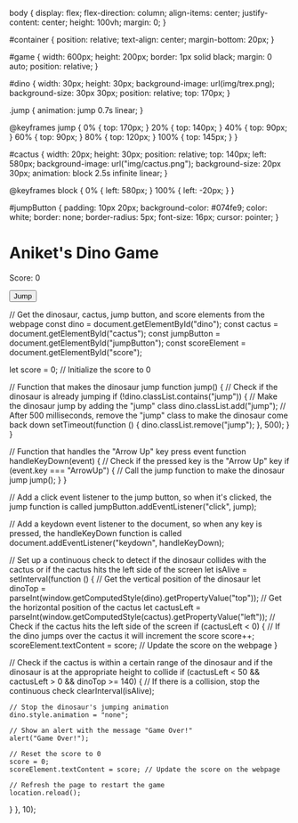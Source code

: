 body {
  display: flex;
  flex-direction: column;
  align-items: center;
  justify-content: center;
  height: 100vh;
  margin: 0;
}

#container {
  position: relative;
  text-align: center;
  margin-bottom: 20px;
}

#game {
  width: 600px;
  height: 200px;
  border: 1px solid black;
  margin: 0 auto;
  position: relative;
}

#dino {
  width: 30px;
  height: 30px;
  background-image: url(img/trex.png);
  background-size: 30px 30px;
  position: relative;
  top: 170px;
}

.jump {
  animation: jump 0.7s linear;
}

@keyframes jump {
  0% {
    top: 170px;
  }
  20% {
    top: 140px;
  }
  40% {
    top: 90px;
  }
  60% {
    top: 90px;
  }
  80% {
    top: 120px;
  }
  100% {
    top: 145px;
  }
}

#cactus {
  width: 20px;
  height: 30px;
  position: relative;
  top: 140px;
  left: 580px;
  background-image: url("img/cactus.png");
  background-size: 20px 30px;
  animation: block 2.5s infinite linear;
}

@keyframes block {
  0% {
    left: 580px;
  }
  100% {
    left: -20px;
  }
}

#jumpButton {
  padding: 10px 20px;
  background-color: #074fe9;
  color: white;
  border: none;
  border-radius: 5px;
  font-size: 16px;
  cursor: pointer;
}
<html lang="en">
  <head>
    <meta charset="UTF-8" />
    <meta name="viewport" content="width=device-width, initial-scale=1.0" />
    <title>Document</title>
    <link rel="stylesheet" href="styles.css" />
  </head>
  <body>
    <h1>Aniket's Dino Game</h1>
    <p>Score: <span id="score">0</span></p>
    <div id="container">
      <div id="game">
        <div id="dino"></div>
        <div id="cactus"></div>
      </div>
      <button id="jumpButton">Jump</button>
    </div>
    <script src="script.js"></script>
  </body>
</html>

// Get the dinosaur, cactus, jump button, and score elements from the webpage
const dino = document.getElementById("dino");
const cactus = document.getElementById("cactus");
const jumpButton = document.getElementById("jumpButton");
const scoreElement = document.getElementById("score");

let score = 0; // Initialize the score to 0

// Function that makes the dinosaur jump
function jump() {
  // Check if the dinosaur is already jumping
  if (!dino.classList.contains("jump")) {
    // Make the dinosaur jump by adding the "jump" class
    dino.classList.add("jump");
    // After 500 milliseconds, remove the "jump" class to make the dinosaur come back down
    setTimeout(function () {
      dino.classList.remove("jump");
    }, 500);
  }
}

// Function that handles the "Arrow Up" key press event
function handleKeyDown(event) {
  // Check if the pressed key is the "Arrow Up" key
  if (event.key === "ArrowUp") {
    // Call the jump function to make the dinosaur jump
    jump();
  }
}

// Add a click event listener to the jump button, so when it's clicked, the jump function is called
jumpButton.addEventListener("click", jump);

// Add a keydown event listener to the document, so when any key is pressed, the handleKeyDown function is called
document.addEventListener("keydown", handleKeyDown);

// Set up a continuous check to detect if the dinosaur collides with the cactus or if the cactus hits the left side of the screen
let isAlive = setInterval(function () {
  // Get the vertical position of the dinosaur
  let dinoTop = parseInt(window.getComputedStyle(dino).getPropertyValue("top"));
  // Get the horizontal position of the cactus
  let cactusLeft = parseInt(window.getComputedStyle(cactus).getPropertyValue("left"));
  // Check if the cactus hits the left side of the screen
  if (cactusLeft < 0) {
    // If the dino jumps over the cactus it will increment the score
    score++;
    scoreElement.textContent = score; // Update the score on the webpage
  }

  // Check if the cactus is within a certain range of the dinosaur and if the dinosaur is at the appropriate height to collide
  if (cactusLeft < 50 && cactusLeft > 0 && dinoTop >= 140) {
    // If there is a collision, stop the continuous check
    clearInterval(isAlive);

    // Stop the dinosaur's jumping animation
    dino.style.animation = "none";

    // Show an alert with the message "Game Over!"
    alert("Game Over!");

    // Reset the score to 0
    score = 0;
    scoreElement.textContent = score; // Update the score on the webpage

    // Refresh the page to restart the game
    location.reload();
  }
}, 10);
